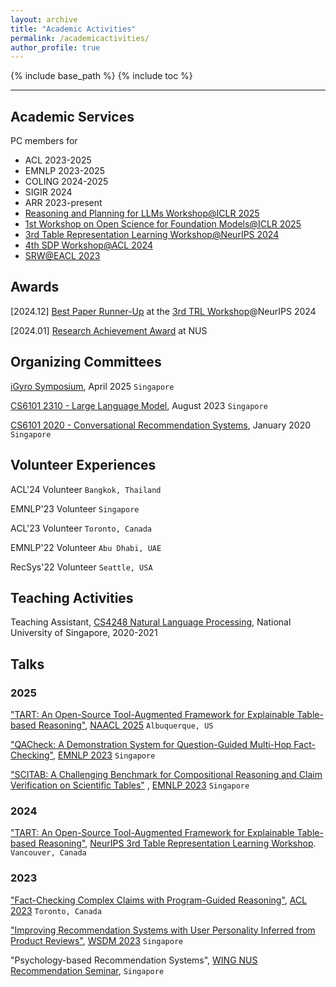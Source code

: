 ```yaml
---
layout: archive
title: "Academic Activities"
permalink: /academicactivities/
author_profile: true
---
```



{% include base_path %}
{% include toc %}

---

## Academic Services

PC members for 
- ACL 2023-2025
- EMNLP 2023-2025
- COLING 2024-2025
- SIGIR 2024
- ARR 2023-present
- [Reasoning and Planning for LLMs Workshop@ICLR 2025](https://workshop-llm-reasoning-planning.github.io/)
- [1st Workshop on Open Science for Foundation Models@ICLR 2025](https://open-foundation-model.github.io/)
- [3rd Table Representation Learning Workshop@NeurIPS 2024](https://table-representation-learning.github.io/)
- [4th SDP Workshop@ACL 2024](https://sdproc.org/2024/index.html)
- [ SRW@EACL 2023](https://sites.google.com/view/eacl2023srw/home)

## Awards

[2024.12] [Best Paper Runner-Up](https://drive.google.com/file/d/1uIkFtm2FxBizuB1ec8VoQWTrCQx7J9zR/view?usp=sharing) at the [3rd TRL Workshop](https://table-representation-learning.github.io/)@NeurIPS 2024 

[2024.01] [Research Achievement Award](https://drive.google.com/file/d/1jdvyH3PIDz3TubIV3HToP3i62GRhh_eH/view?usp=sharing) at NUS

## Organizing Committees

[iGyro Symposium](https://igyro-nus.github.io/#organization-committee), April 2025 `Singapore`

[CS6101 2310 - Large Language Model](https://wing.comp.nus.edu.sg/event/cs6101-llm/), August 2023 `Singapore`

[CS6101 2020 - Conversational Recommendation Systems](https://wing.comp.nus.edu.sg/event/cs6101-crs/), January 2020 `Singapore`


## Volunteer Experiences

ACL'24 Volunteer   `Bangkok, Thailand`

EMNLP'23 Volunteer   `Singapore`

ACL'23 Volunteer   `Toronto, Canada`

EMNLP'22 Volunteer  `Abu Dhabi, UAE`

RecSys'22 Volunteer  `Seattle, USA`


## Teaching Activities

Teaching Assistant, [CS4248 Natural Language Processing](https://knmnyn.github.io/cs4248-2020/), National University of Singapore, 2020-2021


## Talks

### 2025

["TART: An Open-Source Tool-Augmented Framework for Explainable Table-based Reasoning"](https://arxiv.org/abs/2409.11724), [NAACL 2025](https://2025.naacl.org/)  `Albuquerque, US`

["QACheck: A Demonstration System for Question-Guided Multi-Hop Fact-Checking"](https://aclanthology.org/2023.emnlp-demo.23/), [EMNLP 2023](https://2023.emnlp.org/)  `Singapore`

["SCITAB: A Challenging Benchmark for Compositional Reasoning and Claim Verification on Scientific Tables"](https://aclanthology.org/2023.emnlp-main.483/) , [EMNLP 2023](https://2023.emnlp.org/)  `Singapore`

### 2024

["TART: An Open-Source Tool-Augmented Framework for Explainable Table-based Reasoning"](https://arxiv.org/abs/2409.11724), [NeurIPS 3rd Table Representation Learning Workshop](https://table-representation-learning.github.io/NeurIPS2024/). `Vancouver, Canada`

### 2023

["Fact-Checking Complex Claims with Program-Guided Reasoning"](https://aclanthology.org/2023.acl-long.386/), [ACL 2023](https://2023.aclweb.org/) `Toronto, Canada`

["Improving Recommendation Systems with User Personality Inferred from Product Reviews"](https://arxiv.org/abs/2303.05039), [WSDM 2023](https://www.wsdm-conference.org/2023/)  `Singapore`

"Psychology-based Recommendation Systems", [WING NUS Recommendation Seminar](https://wing-nus.github.io/ir-seminar/), `Singapore`


